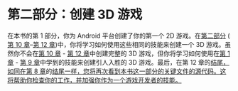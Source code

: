 # 第二部分：创建 3D 游戏

<!-- ch 10~12 -->

在本书的第 1 部分，你为 Android 平台创建了你的第一个 2D 游戏。在[第二部分](#p3) ( [第 10 章](10.html#ch10)–[第 12 章](12.html#ch12))中，你将学习如何使用这些相同的技能来创建一个 3D 游戏。虽然你不会在[第 10 章](10.html#ch10) - [第 12 章](12.html#ch12)中创建完整的 3D 游戏，但你将学习如何使用在[第 1 章](01.html#ch1) - [第 9 章](09.html#ch9)中学到的技能来创建引人入胜的 3D 游戏。最后，在第 12 章的[结尾，如同在第 8 章](12.html#ch12)的[结尾一样，您将再次看到本书这一部分的关键文件的源代码。这将帮助你检查你的工作，并加强你作为一个游戏开发者的技能。](08.html#ch8)